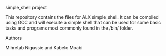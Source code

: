 simple_shell project

This repository contains the files for ALX simple_shell. It can be compiled using GCC and will execute a simple shell that can be used for some basic tasks and programs most commonly found in the /bin/ folder.

Authors

Mihretab Nigussie and Kabelo Moabi

